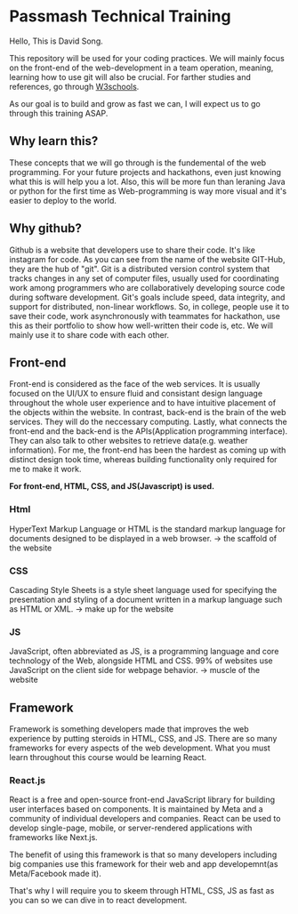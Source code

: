 # Passmash Technical Training

Hello, This is David Song. 

This repository will be used for your coding practices. We will mainly focus on the front-end of the web-development in a team operation, meaning, learning how to use git will also be crucial.
For farther studies and references, go through [W3schools](https://www.w3schools.com).

As our goal is to build and grow as fast we can, I will expect us to go through this training ASAP.

## Why learn this?
These concepts that we will go through is the fundemental of the web programming. For your future projects and hackathons, even just knowing what this is will help you a lot. Also, this will be more fun than leraning Java or python for the first time as Web-programming is way more visual and it's easier to deploy to the world.

## Why github?
Github is a website that developers use to share their code. It's like instagram for code. As you can see from the name of the website GIT-Hub, they are the hub of "git". Git is a distributed version control system that tracks changes in any set of computer files, usually used for coordinating work among programmers who are collaboratively developing source code during software development. Git's goals include speed, data integrity, and support for distributed, non-linear workflows. So, in college, people use it to save their code, work asynchronously with teammates for hackathon, use this as their portfolio to show how well-written their code is, etc. We will mainly use it to share code with each other.

## Front-end
  Front-end is considered as the face of the web services. It is usually focused on the UI/UX to ensure fluid and consistant design language throughout the whole user experience and to have intuitive placement of the objects within the website. In contrast, back-end is the brain of the web services. They will do the neccessary computing. Lastly, what connects the front-end and the back-end is the APIs(Application programming interface). They can also talk to other websites to retrieve data(e.g. weather information). For me, the front-end has been the hardest as coming up with distinct design took time, whereas building functionality only required for me to make it work. 


**For front-end, HTML, CSS, and JS(Javascript) is used.**
### Html
HyperText Markup Language or HTML is the standard markup language for documents designed to be displayed in a web browser. 
-> the scaffold of the website

### CSS
Cascading Style Sheets is a style sheet language used for specifying the presentation and styling of a document written in a markup language such as HTML or XML.
-> make up for the website

### JS
JavaScript, often abbreviated as JS, is a programming language and core technology of the Web, alongside HTML and CSS. 99% of websites use JavaScript on the client side for webpage behavior.
-> muscle of the website


## Framework
Framework is something developers made that improves the web experience by putting steroids in HTML, CSS, and JS. There are so many frameworks for every aspects of the web development. What you must learn throughout this course would be learning React. 

### React.js
React is a free and open-source front-end JavaScript library for building user interfaces based on components. It is maintained by Meta and a community of individual developers and companies. React can be used to develop single-page, mobile, or server-rendered applications with frameworks like Next.js.

The benefit of using this framework is that so many developers including big companies use this framework for their web and app developemnt(as Meta/Facebook made it).

That's why I will require you to skeem through HTML, CSS, JS as fast as you can so we can dive in to react development.









